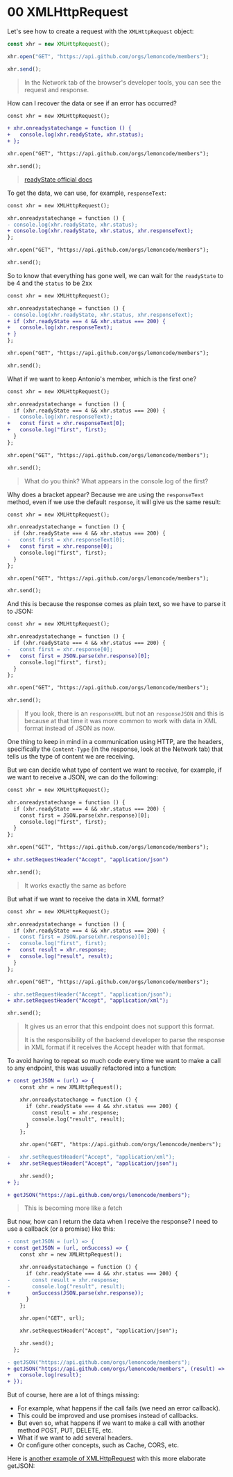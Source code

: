 # 00 XMLHttpRequest

Let's see how to create a request with the `XMLHttpRequest` object:

```js
const xhr = new XMLHttpRequest();

xhr.open("GET", "https://api.github.com/orgs/lemoncode/members");

xhr.send();
```

> In the Network tab of the browser's developer tools, you can see the request and response.

How can I recover the data or see if an error has occurred?

```diff
const xhr = new XMLHttpRequest();

+ xhr.onreadystatechange = function () {
+   console.log(xhr.readyState, xhr.status);
+ };

xhr.open("GET", "https://api.github.com/orgs/lemoncode/members");

xhr.send();

```

> [readyState official docs](https://developer.mozilla.org/en-US/docs/Web/API/XMLHttpRequest/readyState)


To get the data, we can use, for example, `responseText`:

```diff
const xhr = new XMLHttpRequest();

xhr.onreadystatechange = function () {
- console.log(xhr.readyState, xhr.status);
+ console.log(xhr.readyState, xhr.status, xhr.responseText);
};

xhr.open("GET", "https://api.github.com/orgs/lemoncode/members");

xhr.send();

```


So to know that everything has gone well, we can wait for the `readyState` to be 4 and the `status` to be 2xx

```diff
const xhr = new XMLHttpRequest();

xhr.onreadystatechange = function () {
- console.log(xhr.readyState, xhr.status, xhr.responseText);
+ if (xhr.readyState === 4 && xhr.status === 200) {
+   console.log(xhr.responseText);
+ }
};

xhr.open("GET", "https://api.github.com/orgs/lemoncode/members");

xhr.send();
```

What if we want to keep Antonio's member, which is the first one?

```diff
const xhr = new XMLHttpRequest();

xhr.onreadystatechange = function () {
  if (xhr.readyState === 4 && xhr.status === 200) {
-   console.log(xhr.responseText);
+   const first = xhr.responseText[0];
+   console.log("first", first);
  }
};

xhr.open("GET", "https://api.github.com/orgs/lemoncode/members");

xhr.send();

```

> What do you think? What appears in the console.log of the first?

Why does a bracket appear? Because we are using the `responseText` method, even if we use the default `response`, it will give us the same result:

```diff
const xhr = new XMLHttpRequest();

xhr.onreadystatechange = function () {
  if (xhr.readyState === 4 && xhr.status === 200) {
-   const first = xhr.responseText[0];
+   const first = xhr.response[0];
    console.log("first", first);
  }
};

xhr.open("GET", "https://api.github.com/orgs/lemoncode/members");

xhr.send();
```

And this is because the response comes as plain text, so we have to parse it to JSON:

```diff
const xhr = new XMLHttpRequest();

xhr.onreadystatechange = function () {
  if (xhr.readyState === 4 && xhr.status === 200) {
-   const first = xhr.response[0];
+   const first = JSON.parse(xhr.response)[0];
    console.log("first", first);
  }
};

xhr.open("GET", "https://api.github.com/orgs/lemoncode/members");

xhr.send();
```

> If you look, there is an `responseXML` but not an `responseJSON` and this is because at that time it was more common to work with data in XML format instead of JSON as now.

One thing to keep in mind in a communication using HTTP, are the headers, specifically the `Content-Type` (in the response, look at the Network tab) that tells us the type of content we are receiving.

But we can decide what type of content we want to receive, for example, if we want to receive a JSON, we can do the following:

```diff
const xhr = new XMLHttpRequest();

xhr.onreadystatechange = function () {
  if (xhr.readyState === 4 && xhr.status === 200) {
    const first = JSON.parse(xhr.response)[0];
    console.log("first", first);
  }
};

xhr.open("GET", "https://api.github.com/orgs/lemoncode/members");

+ xhr.setRequestHeader("Accept", "application/json")

xhr.send();

```

> It works exactly the same as before

But what if we want to receive the data in XML format?

```diff
const xhr = new XMLHttpRequest();

xhr.onreadystatechange = function () {
  if (xhr.readyState === 4 && xhr.status === 200) {
-   const first = JSON.parse(xhr.response)[0];
-   console.log("first", first);
+   const result = xhr.response;
+   console.log("result", result);
  }
};

xhr.open("GET", "https://api.github.com/orgs/lemoncode/members");

- xhr.setRequestHeader("Accept", "application/json");
+ xhr.setRequestHeader("Accept", "application/xml");

xhr.send();


```

> It gives us an error that this endpoint does not support this format.
>
> It is the responsibility of the backend developer to parse the response in XML format if it receives the Accept header with that format.

To avoid having to repeat so much code every time we want to make a call to any endpoint, this was usually refactored into a function:

```diff
+ const getJSON = (url) => {
    const xhr = new XMLHttpRequest();

    xhr.onreadystatechange = function () {
      if (xhr.readyState === 4 && xhr.status === 200) {
        const result = xhr.response;
        console.log("result", result);
      }
    };

    xhr.open("GET", "https://api.github.com/orgs/lemoncode/members");

-   xhr.setRequestHeader("Accept", "application/xml");
+   xhr.setRequestHeader("Accept", "application/json");

    xhr.send();
+ };

+ getJSON("https://api.github.com/orgs/lemoncode/members");

```

> This is becoming more like a fetch

But now, how can I return the data when I receive the response? I need to use a callback (or a promise) like this:

```diff
- const getJSON = (url) => {
+ const getJSON = (url, onSuccess) => {
    const xhr = new XMLHttpRequest();

    xhr.onreadystatechange = function () {
      if (xhr.readyState === 4 && xhr.status === 200) {
-       const result = xhr.response;
-       console.log("result", result);
+       onSuccess(JSON.parse(xhr.response));
      }
    };

    xhr.open("GET", url);

    xhr.setRequestHeader("Accept", "application/json");

    xhr.send();
  };

- getJSON("https://api.github.com/orgs/lemoncode/members");
+ getJSON("https://api.github.com/orgs/lemoncode/members", (result) => {
+   console.log(result);
+ });

```

But of course, here are a lot of things missing:

- For example, what happens if the call fails (we need an error callback).
- This could be improved and use promises instead of callbacks.
- But even so, what happens if we want to make a call with another method POST, PUT, DELETE, etc.
- What if we want to add several headers.
- Or configure other concepts, such as Cache, CORS, etc.

Here is [another example of XMLHttpRequest](
https://codepen.io/Lemoncode/pen/MWyYbOp?editors=1111) with this more elaborate getJSON:


